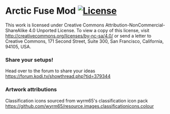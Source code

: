 
# Arctic Fuse Mod [![License](https://img.shields.io/badge/license-CC--NC--SA%204.0-green)](http://creativecommons.org/licenses/by-nc-sa/4.0/)

This work is licensed under Creative Commons Attribution-NonCommercial-ShareAlike 4.0 Unported License. To view a copy of this license, visit http://creativecommons.org/licenses/by-nc-sa/4.0/
or send a letter to Creative Commons, 171 Second Street, Suite 300, San Francisco, California, 94105, USA.

### Share your setups!

Head over to the forum to share your ideas https://forum.kodi.tv/showthread.php?tid=379344


### Artwork attributions

Classification icons sourced from wyrm65's classification icon pack
https://github.com/wyrm65/resource.images.classificationicons.colour
